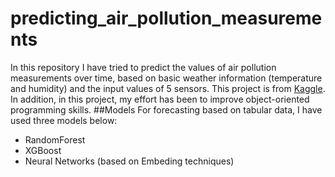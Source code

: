 # predicting_air_pollution_measurements
In this repository I have tried to predict the values of air pollution measurements over time, based on basic weather information (temperature and humidity) and the input values of 5 sensors.
This project is from [Kaggle](https://www.kaggle.com/competitions/tabular-playground-series-jul-2021/data).
In addition, in this project, my effort has been to improve object-oriented programming skills.
##Models
For forecasting based on tabular data, I have used three models below:
- RandomForest
- XGBoost
- Neural Networks (based on Embeding techniques)

